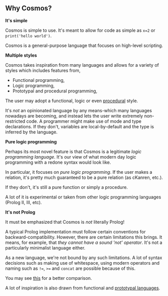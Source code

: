 
Why Cosmos?
---

__It's simple__

Cosmos is simple to use. It's meant to allow for code as simple as `x=2` or `print('hello world')`.

Cosmos is a general-purpose language that focuses on high-level scripting.

__Multiple styles__

Cosmos takes inspiration from many languages and allows for a variety of styles which includes features from,

- Functional programming,
- Logic programming,
- Prototypal and procedural programming,

The user may adopt a functional, logic or even [procedural](https://github.com/cosmos-lang/cosmos-lang.github.io/wiki/Pseudo-imperative-programming) style.

It's _not_ an opinionated language by any means-which many languages nowadays are becoming, and instead lets the user write extremely non-restricted code. A programmer might make use of mode and type declarations. If they don't, variables are local-by-default and the type is inferred by the language.

__Pure logic programming__

Perhaps its most novel feature is that Cosmos is a legitimate _logic programming language_. It's our view of what modern day logic programming with a redone syntax would look like.

In particular, it focuses on _pure logic programming_. If the user makes a relation, it's pretty much guaranteed to be a pure relation (as cKanren, etc.).

If they don't, it's still a pure function or simply a procedure.

A lot of it is experimental or taken from other logic programming languages (Prolog II, III, etc).

__It's not Prolog__

It must be emphasized that Cosmos is _not_ literally Prolog!

A typical Prolog implementation must follow certain conventions for backward-compatibility. However, there are certain limitations this brings. It means, for example, that _they cannot have a sound 'not' operator_. It's not a particularly minimalist language either.

As a new language, we're not bound by any such limitations. A lot of syntax decisions such as making use of whitespace, using modern operators and naming such as `!=`, `>=` and `concat` are possible because of this.

You may see [this](https://github.com/cosmos-lang/cosmos-lang.github.io/wiki/Comparison) for a better comparison.

A lot of inspiration is also drawn from functional and [prototypal languages](https://github.com/cosmos-lang/cosmos-lang.github.io/wiki/Comparison:-Prototypal-Languages).
